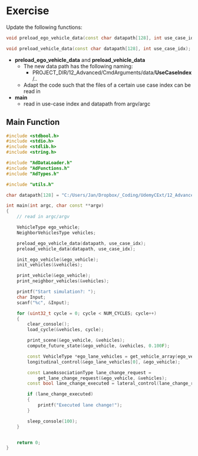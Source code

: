 # Exercise

Update the following functions:

```cpp
void preload_ego_vehicle_data(const char datapath[128], int use_case_idx);

void preload_vehicle_data(const char datapath[128], int use_case_idx);
```

- **preload_ego_vehicle_data** and **preload_vehicle_data**
  - The new data path has the following naming:
    - PROJECT_DIR/12_Advanced/CmdArguments/data/**UseCaseIndex**/..
  - Adapt the code such that the files of a certain use case index can be read in
- **main**
  - read in use-case index and datapath from argv/argc

## Main Function

```cpp
#include <stdbool.h>
#include <stdio.h>
#include <stdlib.h>
#include <string.h>

#include "AdDataLoader.h"
#include "AdFunctions.h"
#include "AdTypes.h"

#include "utils.h"

char datapath[128] = "C:/Users/Jan/Dropbox/_Coding/UdemyCExt/12_Advanced/CmdArguments/data/";

int main(int argc, char const **argv)
{
    // read in argc/argv

    VehicleType ego_vehicle;
    NeighborVehiclesType vehicles;

    preload_ego_vehicle_data(datapath, use_case_idx);
    preload_vehicle_data(datapath, use_case_idx);

    init_ego_vehicle(&ego_vehicle);
    init_vehicles(&vehicles);

    print_vehicle(&ego_vehicle);
    print_neighbor_vehicles(&vehicles);

    printf("Start simulation?: ");
    char Input;
    scanf("%c", &Input);

    for (uint32_t cycle = 0; cycle < NUM_CYCLES; cycle++)
    {
        clear_console();
        load_cycle(&vehicles, cycle);

        print_scene(&ego_vehicle, &vehicles);
        compute_future_state(&ego_vehicle, &vehicles, 0.100F);

        const VehicleType *ego_lane_vehicles = get_vehicle_array(ego_vehicle.lane, &vehicles);
        longitudinal_control(&ego_lane_vehicles[0], &ego_vehicle);

        const LaneAssociationType lane_change_request =
            get_lane_change_request(&ego_vehicle, &vehicles);
        const bool lane_change_executed = lateral_control(lane_change_request, &ego_vehicle);

        if (lane_change_executed)
        {
            printf("Executed lane change!");
        }

        sleep_console(100);
    }


    return 0;
}

```
